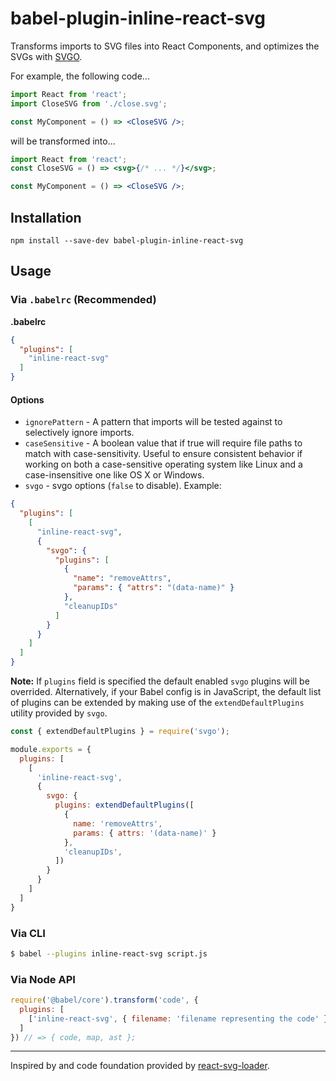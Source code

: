 # babel-plugin-inline-react-svg

Transforms imports to SVG files into React Components, and optimizes the SVGs with [SVGO](https://github.com/svg/svgo/).

For example, the following code...

```jsx
import React from 'react';
import CloseSVG from './close.svg';

const MyComponent = () => <CloseSVG />;
```

will be transformed into...

```jsx
import React from 'react';
const CloseSVG = () => <svg>{/* ... */}</svg>;

const MyComponent = () => <CloseSVG />;
```

## Installation

```
npm install --save-dev babel-plugin-inline-react-svg
```

## Usage

### Via `.babelrc` (Recommended)

**.babelrc**

```json
{
  "plugins": [
    "inline-react-svg"
  ]
}
```

#### Options

- `ignorePattern` - A pattern that imports will be tested against to selectively ignore imports.
- `caseSensitive` - A boolean value that if true will require file paths to match with case-sensitivity. Useful to ensure consistent behavior if working on both a case-sensitive operating system like Linux and a case-insensitive one like OS X or Windows.
- `svgo` - svgo options (`false` to disable). Example:
```json
{
  "plugins": [
    [
      "inline-react-svg",
      {
        "svgo": {
          "plugins": [
            {
              "name": "removeAttrs", 
              "params": { "attrs": "(data-name)" }
            },
            "cleanupIDs"
          ]
        }
      }
    ]
  ]
}

```

**Note:** If `plugins` field is specified the default enabled `svgo` plugins will be overrided. Alternatively, if your Babel config is in JavaScript, the default list of plugins can be extended by making use of the `extendDefaultPlugins` utility provided by `svgo`.

```js
const { extendDefaultPlugins } = require('svgo');

module.exports = {
  plugins: [
    [
      'inline-react-svg',
      {
        svgo: {
          plugins: extendDefaultPlugins([
            {
              name: 'removeAttrs',
              params: { attrs: '(data-name)' }
            },
            'cleanupIDs',
          ])
        }
      }
    ]
  ]
}
```

### Via CLI

```sh
$ babel --plugins inline-react-svg script.js
```

### Via Node API


```javascript
require('@babel/core').transform('code', {
  plugins: [
    ['inline-react-svg', { filename: 'filename representing the code' }],
  ]
}) // => { code, map, ast };
```

---

Inspired by and code foundation provided by [react-svg-loader](https://github.com/boopathi/react-svg-loader).
